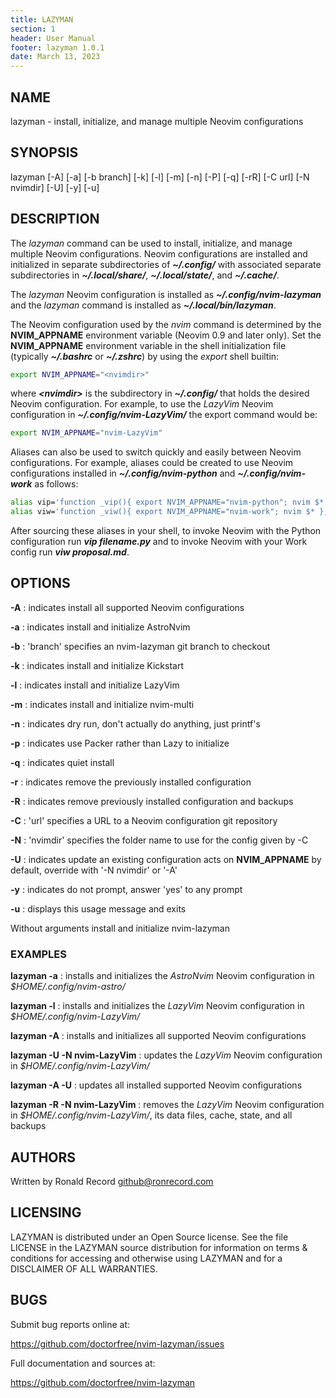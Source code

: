 ```yaml
---
title: LAZYMAN
section: 1
header: User Manual
footer: lazyman 1.0.1
date: March 13, 2023
---
```

## NAME

lazyman - install, initialize, and manage multiple Neovim configurations

## SYNOPSIS

lazyman [-A] [-a] [-b branch] [-k] [-l] [-m] [-n] [-P] [-q] [-rR] [-C url] [-N nvimdir] [-U] [-y] [-u]

## DESCRIPTION

The *lazyman* command can be used to install, initialize, and manage
multiple Neovim configurations. Neovim configurations are installed
and initialized in separate subdirectories of ***~/.config/*** with
associated separate subdirectories in ***~/.local/share/***,
***~/.local/state/***, and ***~/.cache/***.

The *lazyman* Neovim configuration is installed as ***~/.config/nvim-lazyman***
and the *lazyman* command is installed as ***~/.local/bin/lazyman***.

The Neovim configuration used by the *nvim* command is determined by
the **NVIM_APPNAME** environment variable (Neovim 0.9 and later only).
Set the **NVIM_APPNAME** environment variable in the shell initialization
file (typically ***~/.bashrc*** or ***~/.zshrc***) by using the *export*
shell builtin:

```bash
export NVIM_APPNAME="<nvimdir>"
```

where ***\<nvimdir\>*** is the subdirectory in ***~/.config/*** that holds the
desired Neovim configuration. For example, to use the *LazyVim* Neovim
configuration in ***~/.config/nvim-LazyVim/*** the export command would be:

```bash
export NVIM_APPNAME="nvim-LazyVim"
```

Aliases can also be used to switch quickly and easily between Neovim configurations.
For example, aliases could be created to use Neovim configurations installed in
***~/.config/nvim-python*** and ***~/.config/nvim-work*** as follows:

```bash
alias vip='function _vip(){ export NVIM_APPNAME="nvim-python"; nvim $* };_vip'
alias viw='function _viw(){ export NVIM_APPNAME="nvim-work"; nvim $* };_viw'
```

After sourcing these aliases in your shell, to invoke Neovim with the Python
configuration run ***vip filename.py*** and to invoke Neovim with your Work config
run ***viw proposal.md***.

## OPTIONS

**-A**
: indicates install all supported Neovim configurations

**-a**
: indicates install and initialize AstroNvim

**-b**
: 'branch' specifies an nvim-lazyman git branch to checkout

**-k**
: indicates install and initialize Kickstart

**-l**
: indicates install and initialize LazyVim

**-m**
: indicates install and initialize nvim-multi

**-n**
: indicates dry run, don't actually do anything, just printf's

**-p**
: indicates use Packer rather than Lazy to initialize

**-q**
: indicates quiet install

**-r**
: indicates remove the previously installed configuration

**-R**
: indicates remove previously installed configuration and backups

**-C**
: 'url' specifies a URL to a Neovim configuration git repository

**-N**
: 'nvimdir' specifies the folder name to use for the config given by -C

**-U**
: indicates update an existing configuration
  acts on **NVIM_APPNAME** by default, override with '-N nvimdir' or '-A'

**-y**
: indicates do not prompt, answer 'yes' to any prompt

**-u**
: displays this usage message and exits

Without arguments install and initialize nvim-lazyman

### EXAMPLES

**lazyman -a**
: installs and initializes the *AstroNvim* Neovim configuration in *$HOME/.config/nvim-astro/*

**lazyman -l**
: installs and initializes the *LazyVim* Neovim configuration in *$HOME/.config/nvim-LazyVim/*

**lazyman -A**
: installs and initializes all supported Neovim configurations

**lazyman -U -N nvim-LazyVim**
: updates the *LazyVim* Neovim configuration in *$HOME/.config/nvim-LazyVim/*

**lazyman -A -U**
: updates all installed supported Neovim configurations

**lazyman -R -N nvim-LazyVim**
: removes the *LazyVim* Neovim configuration in *$HOME/.config/nvim-LazyVim/*, its data files, cache, state, and all backups

## AUTHORS

Written by Ronald Record github@ronrecord.com

## LICENSING

LAZYMAN is distributed under an Open Source license.
See the file LICENSE in the LAZYMAN source distribution
for information on terms &amp; conditions for accessing and
otherwise using LAZYMAN and for a DISCLAIMER OF ALL WARRANTIES.

## BUGS

Submit bug reports online at:

https://github.com/doctorfree/nvim-lazyman/issues

Full documentation and sources at:

https://github.com/doctorfree/nvim-lazyman

